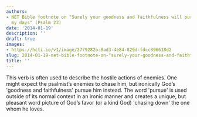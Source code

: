 ```yaml
---
authors:
- NET Bible footnote on "Surely your goodness and faithfulness will pursue me all
  my days" (Psalm 23)
date: '2014-01-19'
description: ''
draft: true
images:
- https://hcti.io/v1/image/2779282b-8ad3-4e84-829d-fdcc896618d2
slug: 2014-01-19-net-bible-footnote-on-"surely-your-goodness-and-faithfulness-will-pursue-me-all-my-days"-(psalm-23)
title: ''
---
```


This verb is often used to describe the hostile actions of enemies. One might expect the psalmist’s enemies to chase him, but ironically God’s 'goodness and faithfulness' pursue him instead. The word 'pursue' is used outside of its normal context in an ironic manner and creates a unique, but pleasant word picture of God’s favor (or a kind God) 'chasing down' the one whom he loves.